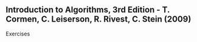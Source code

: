 ## Introduction to Algorithms, 3rd Edition - T. Cormen, C. Leiserson, R. Rivest, C. Stein (2009)
Exercises
